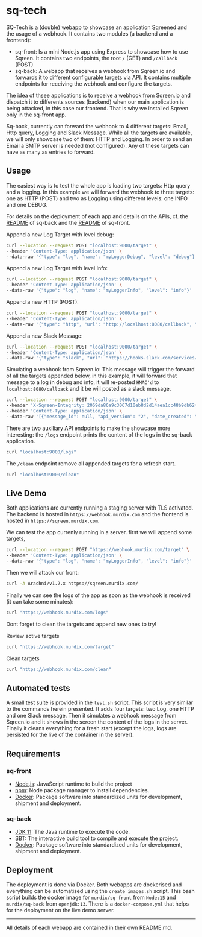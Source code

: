 # sq-tech
SQ-Tech is a (double) webapp to showcase an application Sqreened and the usage of a webhook. It contains two modules (a backend and a frontend):
- sq-front: Is a mini Node.js app using Express to showcase how to use Sqreen. It contains two endpoints, the root `/` (GET) and `/callback` (POST)
- sq-back: A webapp that receives a webhook from Sqreen.io and forwards it to different configurable targets via API. It contains multiple endpoints 
for receiving the webhook and configure the targets.

The idea of thsee applications is to receive a webhook from Sqreen.io and dispatch it to differents sources (backend) when our main application is being attacked, in this case our frontend. That is why we installed Sqreen only in the sq-front app.

Sq-back, currently can forward the webhook to 4 different targets: Email, Http query, Logging and Slack Message. While all the targets are available, we will only showcase two of them: HTTP and Logging. In order to send an Email a SMTP server is needed (not configured). Any of these targets can have as many as entries to forward.

## Usage 
The easiest way is to test the whole app is loading two targets: Http query and a logging. In this example we will forward the webhook to three 
targets: one as HTTP (POST) and two as Logging using different levels: one INFO and one DEBUG. 

For details on the deployment of each app and details on the APIs, cf. the [README](https://github.com/mcornejo/sq-tech/tree/main/sq-back) of sq-back 
and the [README](https://github.com/mcornejo/sq-tech/tree/main/sq-front) of sq-front.

Append a new Log Target with level debug:
```bash
curl --location --request POST "localhost:9000/target" \
--header 'Content-Type: application/json' \
--data-raw '{"type": "log", "name": "myLoggerDebug", "level": "debug"}'
```

Append a new Log Target with level Info:
```bash
curl --location --request POST "localhost:9000/target" \
--header 'Content-Type: application/json' \
--data-raw '{"type": "log", "name": "myLoggerInfo", "level": "info"}'
```

Append a new HTTP (POST):
```bash
curl --location --request POST "localhost:9000/target" \
--header 'Content-Type: application/json' \
--data-raw '{"type": "http", "url": "http://localhost:8080/callback", "method": "post", "shared_key": "key"}'
```

Append a new Slack Message:
```bash
curl --location --request POST "localhost:9000/target" \
--header 'Content-Type: application/json' \
--data-raw '{"type": "slack", "url": "https://hooks.slack.com/services/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"}'
```

Simulating a webhook from Sqreen.io: This message will trigger the forward of all the targets appended below, in this example, it will forward that message to a log in debug and info, it will re-posted `HMAC'd` to `localhost:8080/callback` and it be will posted as a slack message.
```bash
curl --location --request POST "localhost:9000/target" \
--header 'X-Sqreen-Integrity: 2069da86a9c3067d10eb8d2d14aea1cc48b9db624dba7f2264ef2f32d450a22e' \
--header 'Content-Type: application/json' \
--data-raw '[{"message_id": null, "api_version": "2", "date_created": "2020-11-06T13:55:09.503282+00:00", "message_type": "security_event", "retry_count": 0, "message": {"risk_coefficient": 25, "event_category": "http_error", "event_kind": "waf", "application_id": "5fa41cbdb87595001cb7fd03", "application_name": "my-express-app", "environment": "development", "date_occurred": "2020-11-06T13:35:47.487000+00:00", "event_id": "5fa551335922d9000f88ecbf", "event_url": "https://my.sqreen.com/application/5fa41cbdb87595001cb7fd03/events/5fa551335922d9000f88ecbf", "humanized_description": "Attack tentative from 127.0.0.1", "ips": [{"address": "127.0.0.1", "is_tor": false, "geo": {}, "date_resolved": "2020-11-06T13:35:47.514000+00:00"}]}}]'
```

There are two auxiliary API endpoints to make the showcase more interesting:
the `/logs` endpoint prints the content of the logs in the sq-back application.
```bash
curl "localhost:9000/logs"
```

The `/clean` endpoint remove all appended targets for a refresh start.
```bash
curl "localhost:9000/clean"
```

## Live Demo
Both applications are currently running a staging server with TLS activated.
The backend is hosted in `https://webhook.murdix.com` and the frontend is hosted in `https://sqreen.murdix.com`.

We can test the app currenly running in a server. first we will append some targets, 
```bash
curl --location --request POST "https://webhook.murdix.com/target" \
--header 'Content-Type: application/json' \
--data-raw '{"type": "log", "name": "myLoggerInfo", "level": "info"}' 
```

Then we will attack our front:
```bash
curl -A Arachni/v1.2.x https://sqreen.murdix.com/
```

Finally we can see the logs of the app as soon as the webhook is received (it can take some minutes):
```bash
curl "https://webhook.murdix.com/logs"
```

Dont forget to clean the targets and append new ones to try!

Review active targets
```bash
curl "https://webhook.murdix.com/target"
```

Clean targets
```bash
curl "https://webhook.murdix.com/clean"
```


## Automated tests
A small test suite is provided in the `test.sh` script. This script is very similar to the commands herein presented. It adds four targets: two Log, 
one HTTP and one Slack message. Then it simulates a webhook message from Sqreen.io and it shows in the screen the content of the logs in the server. 
Finally it cleans everything for a fresh start (except the logs, logs are persisted for the live of the container in the server). 

## Requirements
### sq-front
- [Node.js](https://nodejs.org/): JavaScript runtime to build the project
- [npm](https://www.npmjs.com/): Node package manager to install dependencies.
- [Docker](https://www.docker.com/): Package software into standardized units for development, shipment and deployment.

### sq-back
- [JDK 11](https://adoptopenjdk.net/): The Java runtime to execute the code.
- [SBT](https://www.scala-sbt.org/download.html): The interactive build tool to compile and execute the project.
- [Docker](https://www.docker.com/): Package software into standardized units for development, shipment and deployment.

## Deployment
The deployment is done via Docker. Both webapps are dockerised and everything can be automatised using the `create_images.sh` script.
This bash script builds the docker image for `murdix/sq-front` from `Node:15` and `murdix/sq-back` from `openjdk:13`. 
There is a `docker-compose.yml` that helps for the deployment on the live demo server.

***

All details of each webapp are contained in their own README.md.
